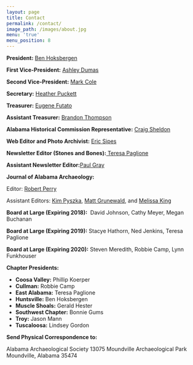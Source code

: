 ```yaml
---
layout: page
title: Contact
permalink: /contact/
image_path: /images/about.jpg
menu: 'true'
menu_position: 8
---
```



**President:** [Ben Hoksbergen](javascript:void(location.href='mailto:'+String.fromCharCode(98,101,110,104,111,107,115,98,101,114,103,101,110,64,103,109,97,105,108,46,99,111,109)))

**First Vice-President:** [Ashley Dumas](javascript:void(location.href='mailto:'+String.fromCharCode(97,100,117,109,97,115,64,117,119,97,46,101,100,117)))

**Second Vice-President:** [Mark Cole](javascript:void(location.href='mailto:'+String.fromCharCode(109,106,116,99,111,108,101,64,103,109,97,105,108,46,99,111,109)))

**Secretary:** [Heather Puckett](mailto:heather.r.puckett@gmail.com)

**Treasurer:** [Eugene Futato](mailto:efutato@bama.ua.edu)

**Assistant Treasurer:** [Brandon Thompson](mailto:branthompson@hotmail.com)

**Alabama Historical Commission Representative:** [Craig Sheldon](mailto:csheldon@mail.aum.edu)

**Web Editor and Photo Archivist:** [Eric Sipes](javascript:void(location.href='mailto:'+String.fromCharCode(115,105,112,101,115,46,101,114,105,99,64,103,109,97,105,108,46,99,111,109)))

**Newsletter Editor (Stones and Bones):**[ Teresa Paglione](javascript:void(location.href='mailto:'+String.fromCharCode(116,101,114,101,115,97,46,112,97,103,108,105,111,110,101,64,97,108,46,117,115,100,97,46,103,111,118)))

**Assistant Newsletter Editor:**[Paul Gray](javascript:void(location.href='mailto:'+String.fromCharCode(112,97,117,108,103,114,97,121,64,107,110,111,108,111,103,121,46,110,101,116)))

**Journal of Alabama Archaeology:**

Editor: [Robert Perry](javascript:void(location.href='mailto:'+String.fromCharCode(114,101,112,101,114,114,121,64,99,111,111,115,97,104,115,46,110,101,116)))

Assistant Editors: [Kim Pyszka](javascript:void(location.href='mailto:'+String.fromCharCode(107,112,121,115,122,107,97,64,97,117,109,46,101,100,117))), [Matt Grunewald](javascript:void(location.href='mailto:'+String.fromCharCode(109,97,116,116,104,101,119,46,109,46,103,114,117,110,101,119,97,108,100,64,117,115,97,99,101,46,97,114,109,121,46,109,105,108))), and [Melissa King](javascript:void(location.href='mailto:'+String.fromCharCode(109,101,108,118,97,110,109,100,64,104,111,112,112,101,114,46,110,101,116)))

**Board at Large (Expiring 2018):**&nbsp; David Johnson, Cathy Meyer, Megan Buchanan

**Board at Large (Expiring 2019):** Stacye Hathorn, Ned Jenkins, Teresa Paglione

**Board at Large (Expiring 2020):** Steven Meredith, Robbie Camp, Lynn Funkhouser

**Chapter Presidents:**

* **Coosa Valley:** Phillip Koerper
* **Cullman:** Robbie Camp
* **East Alabama:** Teresa Paglione
* **Huntsville:** Ben Hoksbergen
* **Muscle Shoals:** Gerald Hester
* **Southwest Chapter:** Bonnie Gums
* **Troy:** Jason Mann
* **Tuscaloosa:** Lindsey Gordon

**Send Physical Correspondence to:**

Alabama Archaeological Society 13075 Moundville Archaeological Park Moundville, Alabama 35474